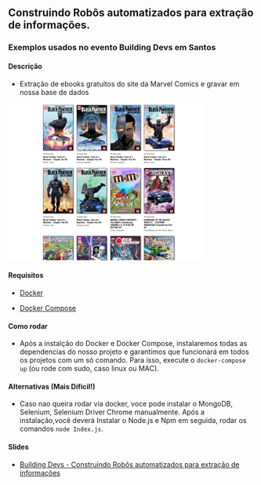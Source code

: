 ## Construindo Robôs automatizados para extração de informações.

### Exemplos usados no evento Building Devs em Santos

#### Descrição

* Extração de ebooks gratuitos do site da Marvel Comics e gravar em nossa base de dados

<img title="Logs do terminal" alt="resultado da demonstração, exibindo logs de atividade" src="https://raw.githubusercontent.com/ErickWendel/palestra-robos-com-selenium-cpbr11/master/resources/site-marvel.png" width=400></img>


#### Requisitos

* [Docker](https://docs.docker.com/install/)

* [Docker Compose](https://docs.docker.com/compose/install/)

#### Como rodar

* Após a instalção do Docker e Docker Compose, instalaremos todas as dependencias do nosso projeto e garantimos que funcionará em todos os projetos com um só comando. Para isso, execute o `docker-compose up` (ou rode com sudo, caso linux ou MAC).

#### Alternativas (Mais Dificil!)

* Caso nao queira rodar via docker, voce pode instalar o MongoDB, Selenium, Selenium Driver Chrome manualmente. Após a instalação,você deverá Instalar o Node.js e Npm em seguida, rodar os comandos `node Index.js`.

#### Slides

* [Building Devs - Construindo Robôs automatizados para extração de informações](http://bit.ly/building-devs-contruindo-robos-automatizados-erickwendel)

